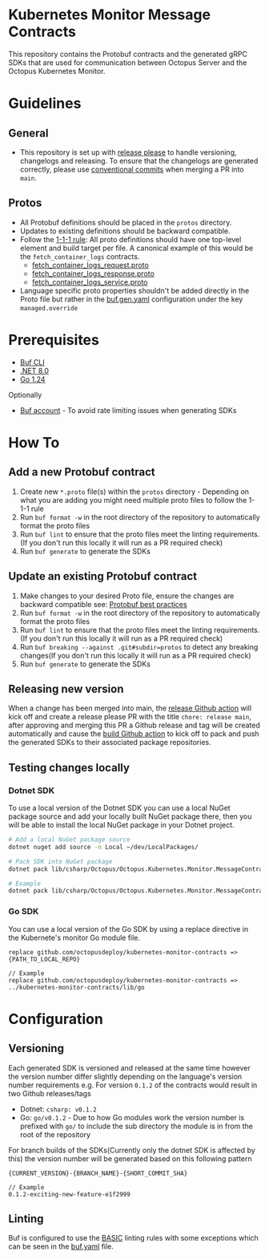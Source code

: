 # Kubernetes Monitor Message Contracts
This repository contains the Protobuf contracts and the generated gRPC SDKs that are used for communication between Octopus Server and the Octopus Kubernetes Monitor.

# Guidelines

## General
- This repository is set up with [release please](https://github.com/googleapis/release-please) to handle versioning, changelogs and releasing. To ensure that the changelogs are generated correctly, please use [conventional commits](https://www.conventionalcommits.org/en/v1.0.0/#summary) when merging a PR into `main`.

## Protos
- All Protobuf definitions should be placed in the `protos` directory.
- Updates to existing definitions should be backward compatible.
- Follow the [1-1-1 rule](https://protobuf.dev/best-practices/1-1-1/): All proto definitions should have one top-level element and build target per file. A canonical example of this would be the `fetch_container_logs` contracts. 
  - [fetch_container_logs_request.proto](protos/fetch_container_logs_request.proto)
  - [fetch_container_logs_response.proto](protos/fetch_container_logs_response.proto)
  - [fetch_container_logs_service.proto](protos/fetch_container_logs_service.proto)
- Language specific proto properties shouldn't be added directly in the Proto file but rather in the [buf.gen.yaml](buf.gen.yaml) configuration under the key `managed.override`


# Prerequisites 
- [Buf CLI](https://buf.build/docs/cli/installation/)
- [.NET 8.0](https://dotnet.microsoft.com/en-us/download/dotnet/8.0)
- [Go 1.24](https://go.dev/doc/install)

Optionally
- [Buf account](https://buf.build/) - To avoid rate limiting issues when generating SDKs 

# How To
## Add a new Protobuf contract  
1. Create new `*.proto` file(s) within the `protos` directory - Depending on what you are adding you might need multiple proto files to follow the 1-1-1 rule
2. Run `buf format -w` in the root directory of the repository to automatically format the proto files
3. Run `buf lint` to ensure that the proto files meet the linting requirements. (If you don't run this locally it will run as a PR required check)
4. Run `buf generate` to generate the SDKs

## Update an existing Protobuf contract
1. Make changes to your desired Proto file, ensure the changes are backward compatible see: [Protobuf best practices](https://protobuf.dev/best-practices/dos-donts/)
2. Run `buf format -w` in the root directory of the repository to automatically format the proto files
3. Run `buf lint` to ensure that the proto files meet the linting requirements. (If you don't run this locally it will run as a PR required check)
4. Run `buf breaking --against .git#subdir=protos` to detect any breaking changes(If you don't run this locally it will run as a PR required check)
4. Run `buf generate` to generate the SDKs

## Releasing new version 
When a change has been merged into main, the [release Github action](.github/workflows/release.yaml) will kick off and create a release please PR with the title `chore: release main`, after approving and merging this PR a Github release and tag will be created automatically and cause the [build Github action](.github/workflows/build.yaml) to kick off to pack and push the generated SDKs to their associated package repositories.

## Testing changes locally

### Dotnet SDK
To use a local version of the Dotnet SDK you can use a local NuGet package source and add your locally built NuGet package there, then you will be able to install the local NuGet package in your Dotnet project.
```bash
# Add a local NuGet package source
dotnet nuget add source -n Local ~/dev/LocalPackages/

# Pack SDK into NuGet package 
dotnet pack lib/csharp/Octopus/Octopus.Kubernetes.Monitor.MessageContracts -o {PATH_TO_LOCAL_NUGET_PACKAGES}

# Example
dotnet pack lib/csharp/Octopus/Octopus.Kubernetes.Monitor.MessageContracts -o ../LocalPackages/
```

### Go SDK
You can use a local version of the Go SDK by using a replace directive in the Kubernete's monitor Go module file. 

```
replace github.com/octopusdeploy/kubernetes-monitor-contracts => {PATH_TO_LOCAL_REPO}

// Example
replace github.com/octopusdeploy/kubernetes-monitor-contracts => ../kubernetes-monitor-contracts/lib/go
```

# Configuration 

## Versioning 
Each generated SDK is versioned and released at the same time however the version number differ slightly depending on the language's version number requirements e.g. For version `0.1.2` of the contracts would result in two Github releases/tags
- Dotnet: `csharp: v0.1.2`
- Go: `go/v0.1.2` - Due to how Go modules work the version number is prefixed with `go/` to include the sub directory the module is in from the root of the repository 

For branch builds of the SDKs(Currently only the dotnet SDK is affected by this) the version number will be generated based on this following pattern
```
{CURRENT_VERSION}-{BRANCH_NAME}-{SHORT_COMMIT_SHA}

// Example 
0.1.2-exciting-new-feature-e1f2999
```

## Linting
Buf is configured to use the [BASIC](https://buf.build/docs/lint/rules/#basic) linting rules with some exceptions which can be seen in the [buf.yaml](buf.yaml) file.